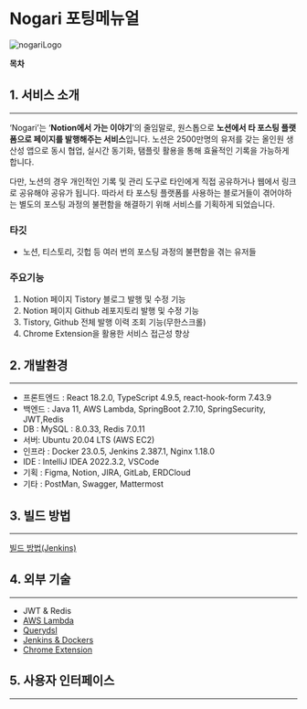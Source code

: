 # Nogari 포팅메뉴얼


![nogariLogo](/uploads/d374ec5995e94d1d7bd8662f714bc6f5/nogariLogo.png)

**목차**

## 1. 서비스 소개

---

‘Nogari’는 ‘**Notion에서 가는 이야기**’의 줄임말로, 원스톱으로 **노션에서 타 포스팅 플랫폼으로 페이지를 발행해주는 서비스**입니다. 노션은 2500만명의 유저를 갖는 올인원 생산성 앱으로 동시 협업, 실시간 동기화, 탬플릿 활용을 통해 효율적인 기록을 가능하게 합니다. 

다만, 노션의 경우 개인적인 기록 및 관리 도구로 타인에게 직접 공유하거나 웹에서 링크로 공유해야 공유가 됩니다. 따라서 타 포스팅 플랫폼를 사용하는 블로거들이 겪어야하는 별도의 포스팅 과정의 불편함을 해결하기 위해 서비스를 기획하게 되었습니다. 

### 타깃

- 노션, 티스토리, 깃헙 등 여러 번의 포스팅 과정의 불편함을 겪는 유저들  

### 주요기능

1. Notion 페이지 Tistory 블로그 발행 및 수정 기능
2. Notion 페이지 Github 레포지토리 발행 및 수정 기능
3. Tistory, Github 전체 발행 이력 조회 기능(무한스크롤)
4. Chrome Extension을 활용한 서비스 접근성 향상

## 2. 개발환경

---

- 프론트엔드 : React 18.2.0, TypeScript 4.9.5, react-hook-form 7.43.9
- 백엔드 : Java 11, AWS Lambda, SpringBoot 2.7.10, SpringSecurity, JWT,Redis
- DB : MySQL : 8.0.33, Redis 7.0.11
- 서버: Ubuntu 20.04 LTS (AWS EC2)
- 인프라 : Docker 23.0.5, Jenkins 2.387.1, Nginx 1.18.0
- IDE : IntelliJ IDEA 2022.3.2, VSCode
- 기획 : Figma, Notion, JIRA, GitLab, ERDCloud
- 기타 : PostMan, Swagger, Mattermost

## 3. 빌드 방법

---

[빌드 방법(Jenkins)](https://www.notion.so/Jenkins-b306348c288f4a6589750a56bdc3f423)

## 4. 외부 기술

---

- JWT & Redis
- [AWS Lambda](https://www.notion.so/AWS-Lambda-733190948f3f4a4bbb96c65d543396bc)
- [Querydsl ](https://www.notion.so/Querydsl-559a247757f34284ad839c1d5ddb8835)
- [Jenkins & Dockers](https://www.notion.so/Jenkins-Dockers-72ce8fe0e808414380da8c519af2d0bc)
- [Chrome Extension](https://www.notion.so/Chrome-Extension-e52987440b7d44648e30df635dac8352)

## 5. 사용자 인터페이스

---